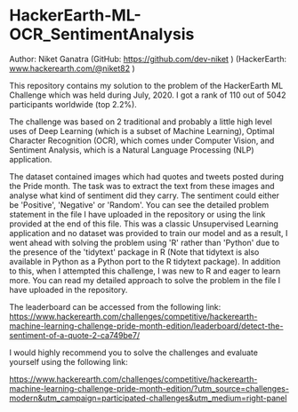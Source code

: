 # HackerEarth-ML-OCR_SentimentAnalysis

Author: Niket Ganatra (GitHub: https://github.com/dev-niket ) (HackerEarth: www.hackerearth.com/@niket82 )

This repository contains my solution to the problem of the HackerEarth ML Challenge which was held during July, 2020. I got a rank of 110 out of 5042 participants worldwide (top 2.2%).

The challenge was based on 2 traditional and probably a little high level uses of Deep Learning (which is a subset of Machine Learning), Optimal Character Recognition (OCR), which comes under Computer Vision, and Sentiment Analysis, which is a Natural Language Processing (NLP) application.

The dataset contained images which had quotes and tweets posted during the Pride month. The task was to extract the text from these images and analyse what kind of sentiment did they carry. The sentiment could either be 'Positive', 'Negative' or 'Random'. You can see the detailed problem statement in the file I have uploaded in the repository or using the link provided at the end of this file. This was a classic Unsupervised Learning application and no dataset was provided to train our model and as a result, I went ahead with solving the problem using 'R' rather than 'Python' due to the presence of the 'tidytext' package in R (Note that tidytext is also available in Python as a Python port to the R tidytext package). In addition to this, when I attempted this challenge, I was new to R and eager to learn more. You can read my detailed approach to solve the problem in the file I have uploaded in the repository.

The leaderboard can be accessed from the following link: https://www.hackerearth.com/challenges/competitive/hackerearth-machine-learning-challenge-pride-month-edition/leaderboard/detect-the-sentiment-of-a-quote-2-ca749be7/

I would highly recommend you to solve the challenges and evaluate yourself using the following link:

https://www.hackerearth.com/challenges/competitive/hackerearth-machine-learning-challenge-pride-month-edition/?utm_source=challenges-modern&utm_campaign=participated-challenges&utm_medium=right-panel
